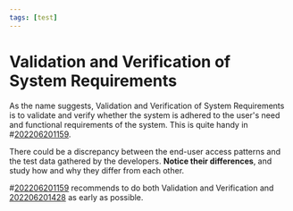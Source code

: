 ```yaml
---
tags: [test]
---
```


# Validation and Verification of System Requirements

As the name suggests, Validation and Verification of System Requirements is to validate and verify whether the system is adhered to the user's need and functional requirements of the system. This is quite handy in #[202206201159](202206201159.md).

There could be a discrepancy between the end-user access patterns and the test data gathered by the developers. **Notice their differences**, and study how and why they differ from each other.

#[202206201159](202206201159.md) recommends to do both Validation and Verification and [202206201428](202206201428.md) as early as possible.